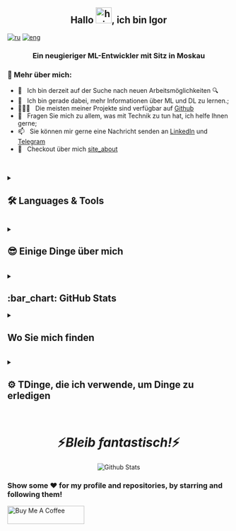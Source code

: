 <h2 align="center">
  Hallo <img alt="hi" src="https://raw.githubusercontent.com/aemmadi/aemmadi/master/wave.gif" width="36"/>, ich bin Igor
</h2>
<a href="https://github.com/ColaChanel/ColaChanel/blob/main/README.rus.md" ><img alt="ru" src="https://img.shields.io/badge/%D0%B2%D0%B5%D1%80%D1%81%D0%B8%D1%8F-%D0%BD%D0%B0%20%D1%80%D1%83%D1%81%D1%81%D0%BA%D0%BE%D0%BC-blue"/></a>
<a href="https://github.com/ColaChanel/ColaChanel/blob/main/README.md" ><img alt="eng" src="https://img.shields.io/badge/English-version-blue"/></a>

<h3 align="center">Ein neugieriger ML-Entwickler mit Sitz in Moskau</h3>

### 🧐  Mehr über mich:

- 🔭 &nbsp; Ich bin derzeit auf der Suche nach neuen Arbeitsmöglichkeiten 🔍
- 🌱 &nbsp; Ich bin gerade dabei, mehr Informationen über ML und DL zu lernen.; 
- 👨🏻‍💻 &nbsp; Die meisten meiner Projekte sind verfügbar auf [Github](https://github.com/ColaChanel?tab=repositories) 
- 💬 &nbsp; Fragen Sie mich zu allem, was mit Technik zu tun hat, ich helfe Ihnen gerne; 
- 📫 &nbsp; Sie können mir gerne eine Nachricht senden an [LinkedIn](https://www.linkedin.com/in/igorkonovalovvasko/) und [Telegram](https://t.me/ColaChannel)
- 📝 &nbsp; Checkout über mich [site_about](https://colachanel.streamlit.app/)
 <!-- GitHub pages add here-->

<br>
<!-- <details>
   <summary><h2>💡 Current Project</h2></summary>

<br><h3>[email-sorting](https://github.com/ColaChanel/email-cluster),</h3>
This is a project to create smart model which sorts letters, and do task with each email, mini automatization)
 -->
<!-- <br><h3>[Neural Networks](https://github.com/ColaChanel/Neural-Networks),</h3>
This is a project to prepare materials for teaching my NN students-->
</details>
<br>
<details>
  <summary><h2>🛠️ Languages & Tools</h2></summary>
	   <!-- Some badges are from https://github.com/Ileriayo/markdown-badges -->

  <h3>👨‍💻 Programming and Markup Languages</h3>

  <p>
      <a href="https://github.com/search?q=user%3ADenverCoder1+language%3Acss"><img alt="CSS" src="https://img.shields.io/badge/CSS-1572B6.svg?logo=css3&logoColor=white"></a>
      <a href="https://github.com/search?q=user%3ADenverCoder1+language%3Ahtml"><img alt="HTML" src="https://img.shields.io/badge/HTML-E34F26.svg?logo=html5&logoColor=white"></a>
      <a href="https://github.com/search?q=user%3ADenverCoder1+language%3Ajavascript"><img alt="JavaScript" src="https://img.shields.io/badge/JavaScript-F7DF1E.svg?logo=javascript&logoColor=black"></a>
      <a href="https://github.com/search?q=user%3ADenverCoder1+language%3Amarkdown"><img alt="Markdown" src="https://img.shields.io/badge/Markdown-000000.svg?logo=markdown&logoColor=white"></a>
      <a href="https://github.com/search?q=user%3ADenverCoder1+language%3Apython"><img alt="Python" src="https://img.shields.io/badge/Python-14354C.svg?logo=python&logoColor=white"></a>
      <a href="https://github.com/search?q=user%3ADenverCoder1+language%3Asql"><img alt="SQL" src="https://custom-icon-badges.demolab.com/badge/SQL-025E8C.svg?logo=database&logoColor=white"></a>
      <a href=""><img alt="Windows Terminal" src="https://img.shields.io/badge/Windows%20Terminal-%234D4D4D.svg?&logo=windows-terminal&logoColor=white"></a>
	<a href=""><img alt="Shell Script" src="https://img.shields.io/badge/shell_script-%23121011.svg?logo=gnu-bash&logoColor=white"></a>
	  <a href=""><img alt="Node.js" src="https://img.shields.io/badge/node.js-6DA55F?logo=node.js&logoColor=white"></a>
      </p>

  <h3>🧰 Frameworks and Libraries</h3>

  <p>
      <a href="#"><img alt="Discord.py" src="https://custom-icon-badges.demolab.com/badge/Discord.py-0d1620.svg?logo=dpy"></a>
      <a href="#"><img alt="Flask" src="https://img.shields.io/badge/Flask-000000.svg?logo=flask&logoColor=white"></a>
      <a href="#"><img alt="GitHub Actions" src="https://img.shields.io/badge/GitHub%20Actions-2671E5.svg?logo=github%20actions&logoColor=white"></a>
      <a href="#"><img alt="NumPy" src="https://img.shields.io/badge/Numpy-013243.svg?logo=numpy&logoColor=white"></a>
      <a href="#"><img alt="Pandas" src="https://img.shields.io/badge/Pandas-150458.svg?logo=pandas&logoColor=white"></a>
      <a href="#"><img alt="Praw" src="https://custom-icon-badges.demolab.com/badge/Praw-ff3c0c.svg?logo=praw"></a>
      <a href="#"><img alt="Pytest" src="https://img.shields.io/badge/Pytest-0A9EDC.svg?logo=pytest&logoColor=white"></a>
      <a href="#"><img alt="TensorFlow" src="https://img.shields.io/badge/TensorFlow-FF6F00.svg?logo=TensorFlow&logoColor=white"></a>
	  <a href="#"><img alt="Anaconda" src="https://img.shields.io/badge/Anaconda-%2344A833.svg?logo=anaconda&logoColor=white"></a>
	  <a href="#"><img alt="OpenCV" src="https://img.shields.io/badge/opencv-%23white.svg?logo=opencv&logoColor=white"></a>
	  <a href="#"><img alt="scikit-learn" src="https://img.shields.io/badge/scikit--learn-%23F7931E.svg?logo=scikit-learn&logoColor=white"></a>
	  <a href="#"><img alt="PyTorch" src="https://img.shields.io/badge/PyTorch-%23EE4C2C.svg?logo=PyTorch&logoColor=white"></a>
	  <a href="#"><img alt="Matplotlib" src="https://img.shields.io/badge/Matplotlib-%23ffffff.svg?logo=Matplotlib&logoColor=black"></a>
	  <a href="#"><img alt="Keras" src="https://img.shields.io/badge/Keras-%23D00000.svg?logo=Keras&logoColor=white"></a>
	  <a href="#"><img alt="SciPy" src="https://img.shields.io/badge/SciPy-%230C55A5.svg?logo=scipy&logoColor=white"></a>
	  <a href="#"><img alt="Plotly" src="https://img.shields.io/badge/Plotly-%233F4F75.svg?logo=plotly&logoColor=white"></a>
	  <a href="#"><img alt="Selenium" src="https://img.shields.io/badge/-selenium-%43B02A?logo=selenium&logoColor=white"></a>
	  <a href="#"><img alt="Django" src="https://img.shields.io/badge/django-%23092E20.svg?logo=django&logoColor=white"></a>
	  <a href="#"><img alt="FastAPI" src="https://img.shields.io/badge/FastAPI-005571?logo=fastapi&logoColor=white"></a>
  </p>

  <h3>🗄️ Databases and Cloud Hosting</h3>

  <p>
      <a href="#"><img alt="GitHub Pages" src="https://img.shields.io/badge/GitHub%20Pages-327FC7.svg?logo=github&logoColor=white"></a>
      <a href="#"><img alt="MySQL" src="https://img.shields.io/badge/MySQL-00f.svg?logo=mysql&logoColor=white"></a>
      <a href="#"><img alt="Notion" src="https://img.shields.io/badge/Notion-010101.svg?logo=notion&logoColor=white"></a>
      <a href="#"><img alt="PostgreSQL" src ="https://img.shields.io/badge/PostgreSQL-316192.svg?logo=postgresql&logoColor=white"></a>
      <a href="#"><img alt="SQLite" src ="https://img.shields.io/badge/SQLite-07405e.svg?logo=sqlite&logoColor=white"></a>
	  <a href="#"><img alt="MongoDB" src ="https://img.shields.io/badge/MongoDB-%234ea94b.svg?logo=mongodb&logoColor=white"></a>  
	<a href="#"><img alt="Google Drive" src ="https://img.shields.io/badge/Google%20Drive-4285F4?logo=googledrive&logoColor=white"></a>  
  </p>

  <h3>💻 Software and Tools</h3>

  <p>
      <a href="#"><img alt="Adobe" src="https://img.shields.io/badge/Adobe-FF0000.svg?logo=adobe&logoColor=white"></a>
      <a href="#"><img alt="Android" src="https://img.shields.io/badge/Android-3DDC84?logo=android&logoColor=white"></a>
      <a href="#"><img alt="Discord" src="https://img.shields.io/badge/-Discord-5865F2.svg?logo=discord&logoColor=white"></a>
      <a href="#"><img alt="Git" src="https://img.shields.io/badge/Git-F05033.svg?logo=git&logoColor=white"></a>
      <a href="#"><img alt="GitHub Desktop" src="https://img.shields.io/badge/GitHub%20Desktop-8034A9.svg?logo=github&logoColor=white"></a>
      <a href="#"><img alt="Google Sheets" src="https://img.shields.io/badge/Sheets-34A853.svg?logo=google%20sheets&logoColor=white"></a>
      <a href="#"><img alt="Jupyter" src="https://img.shields.io/badge/Jupyter-F37626.svg?logo=Jupyter&logoColor=white"></a>
      <a href="#"><img alt="OBS Studio" src="https://img.shields.io/badge/-OBS-302E31?logo=obs-studio&logoColor=white"></a>
      <a href="#"><img alt="Stack Overflow" src="https://img.shields.io/badge/-Stack%20Overflow-FE7A16?logo=stack-overflow&logoColor=white"></a>
      <a href="#"><img alt="Visual Studio Code" src="https://img.shields.io/badge/Visual%20Studio%20Code-0078d7.svg?logo=visual-studio-code&logoColor=white"></a>
      <a href="#"><img alt="Medium" src="https://img.shields.io/badge/Medium-12100E?logo=medium&logoColor=white"></a>
	  <a href="#"><img alt="Kaggle" src="https://img.shields.io/badge/Kaggle-035a7d?logo=kaggle&logoColor=white"></a>
	  <a href="#"><img alt="nVIDIA" src="https://img.shields.io/badge/nVIDIA-%2376B900.svg?logo=nVIDIA&logoColor=white"></a>
	  <a href="#"><img alt="GitHub" src="https://img.shields.io/badge/github-%23121011.svg?logo=github&logoColor=white"></a>
	  <a href="#"><img alt="Trello" src="https://img.shields.io/badge/Trello-%23026AA7.svg?logo=Trello&logoColor=white"></a>
	  <a href="#"><img alt="Docker" src="https://img.shields.io/badge/docker-%230db7ed.svg?logo=docker&logoColor=white"></a>
	   <a href="#"><img alt="Arduino" src="https://img.shields.io/badge/-Arduino-00979D?logo=Arduino&logoColor=white"></a>
	  <a href="#"><img alt="Windows11" src="https://img.shields.io/badge/Windows%2011-%230079d5.svg?logo=Windows%2011&logoColor=white"></a>
	  <a href="#"><img alt="Ubuntu" src="https://img.shields.io/badge/Ubuntu-E95420?logo=ubuntu&logoColor=white"></a>
	  <a href="#"><img alt="Nginx" src="https://img.shields.io/badge/nginx-%23009639.svg?logo=nginx&logoColor=white"></a>
  </p>
	<h3>🎓Education</h3>
	<p>
		<a href="#"><img alt="Coursera" src="https://img.shields.io/badge/Coursera-%230056D2.svg?logo=Coursera&logoColor=white"></a>
		<a href="#"><img alt="Duolingo" src="https://img.shields.io/badge/Duolingo-%234DC730.svg?logo=Duolingo&logoColor=white"></a>
		<a href="#"><img alt="Datacamp" src="https://img.shields.io/badge/Datacamp-05192D?logo=datacamp&logoColor=03E860"></a>
		<a href="#"><img alt="Codecademy" src="https://img.shields.io/badge/Codecademy-FFF0E5?logo=codecademy&logoColor=1F243A"></a>
		<a href="#"><img alt="edX" src="https://img.shields.io/badge/edX-%2302262B.svg?logo=edX&logoColor=white"></a>
		<a href="#"><img alt="FreeCodeCamp" src="https://img.shields.io/badge/Freecodecamp-%23123.svg?&logo=freecodecamp&logoColor=green"></a>	
	</p>
</details>
  <br>
<details>
  <summary><h2>😎 Einige Dinge über mich</h2></summary>
  <p> * 📱 Sie glauben, dass weniger Zeit in sozialen Netzwerken zu verbringen uns glücklicher macht. </p>
  <p> * 🚀 Existieren irgendwo auf <a href ="https://stepik.org/users/81053163">Stepik</a></p>
  <p> * 📓 Erhalten Sie Wissen über <a href="https://stepik.org/">Stepik</a>, <a href="https://realpython.com/">Real Python</a>, <a href="https://medium.com/">Medium</a>, <a href="https://academy.yandex.ru/">Yandex Academy</a> neben Büchern und Dokumenten.</p>
  <p>* 🏊‍♂️ Ich schwimme sehr gerne.</p>
<!--   <p>* 📚 Books have impacted me: "Trilogy of Desire" (T.D.), "Sapiens: A Brief History of Humankind" (Y.N.H.), "The Power of Now" (E.T.)</p> -->
</details>
  <br>
<details>
  <summary><h2>:bar_chart: GitHub Stats</h2></summary>
<div align="center">

![](https://github-profile-summary-cards.vercel.app/api/cards/profile-details?username=ColaChanel&theme=solarized_dark)
![](https://github-profile-summary-cards.vercel.app/api/cards/most-commit-language?username=ColaChanel&theme=solarized_dark)
![](https://github-profile-summary-cards.vercel.app/api/cards/repos-per-language?username=ColaChanel&theme=solarized_dark)
![](https://github-profile-summary-cards.vercel.app/api/cards/stats?username=ColaChanel&theme=solarized_dark)
![](https://github-profile-summary-cards.vercel.app/api/cards/productive-time?username=ColaChanel&theme=solarized_dark)

</div>
</details
  <br>
<details>
  <summary><h2>Wo Sie mich finden</h2></summary>
    <p><a href="https://github.com/ColaChanel" target="_blank"><img alt="Github" src="https://img.shields.io/badge/GitHub-%2312100E.svg?&style=for-the-badge&logo=Github&logoColor=white" /></a><a href="https://www.linkedin.com/in/igorkonovalovvasko/" target="_blank"><img alt="LinkedIn" src="https://img.shields.io/badge/linkedin-%230077B5.svg?&style=for-the-badge&logo=linkedin&logoColor=white" /></a> <a href="https://medium.com/@colachanel" target="_blank"><img alt="Medium" src="https://img.shields.io/badge/medium-%2312100E.svg?&style=for-the-badge&logo=medium&logoColor=white" /></a><a href="mailto:igor.konovalov.dev@gmail.com/" target="_blank"><img alt="Gmail" src="https://img.shields.io/badge/Gmail-D14836?style=for-the-badge&logo=gmail&logoColor=white" /></a>
    </p>
	<br>
	<details><summary><h3>🐾Wenn ich verloren habe 🐾</h3></summary>
		<br>
		<p><a href="https://steamcommunity.com/id/193152/" target="_blank"><img src="https://upload.wikimedia.org/wikipedia/commons/8/83/Steam_icon_logo.svg" width="3.5%"/></a>  &nbsp; <a href="https://discord.gg/fS6VFHs" target="_blank"><img src="https://github.com/sciencepal/sciencepal/blob/master/assets/discord-round.svg" width="3.5%"/></a></p></details>
</details>
<br>  
<details>
  <summary><h2>⚙️ TDinge, die ich verwende, um Dinge zu erledigen</h2></summary>
  <ul>
  	    <li><b>OS:</b> Windows 11</li>
	    <li><b>Laptop: </b> Asus Rog Strix G17</li>
  	    <li><b>Browser: </b> Yandex and microsoft edge</li>
	    <li><b>Code Editor:</b> VSCode - The best editor out there.</li>
	    <li><b>To Stay Updated:</b> Telegram, Medium, Linkedin.</li>
	</ul>
</details>
  <br>
<h1 align='center'>⚡️<i>Bleib fantastisch!</i>⚡️</h1>
  <p align="center">
        <img src="https://raw.githubusercontent.com/mayhemantt/mayhemantt/Update/svg/Bottom.svg" alt="Github Stats" />
 </p>
  
<div algin="right">

### Show some ❤️ for my profile and repositories, by starring and following them!
  
<a href="https://www.buymeacoffee.com/colachanel" target="_blank"><img src="https://cdn.buymeacoffee.com/buttons/default-orange.png" alt="Buy Me A Coffee" height="41" width="174"></a>
</div>
<!-- ![](https://komarev.com/ghpvc/?username=ColaChanel) -->
<!-- thx for some guide https://habr.com/ru/post/649363/
https://rahuldkjain.github.io/gh-profile-readme-generator/ 
https://medium.com/@bap_16778/7-tips-to-build-your-github-profile-like-a-pro-41efdbed882d- to update data
-->

